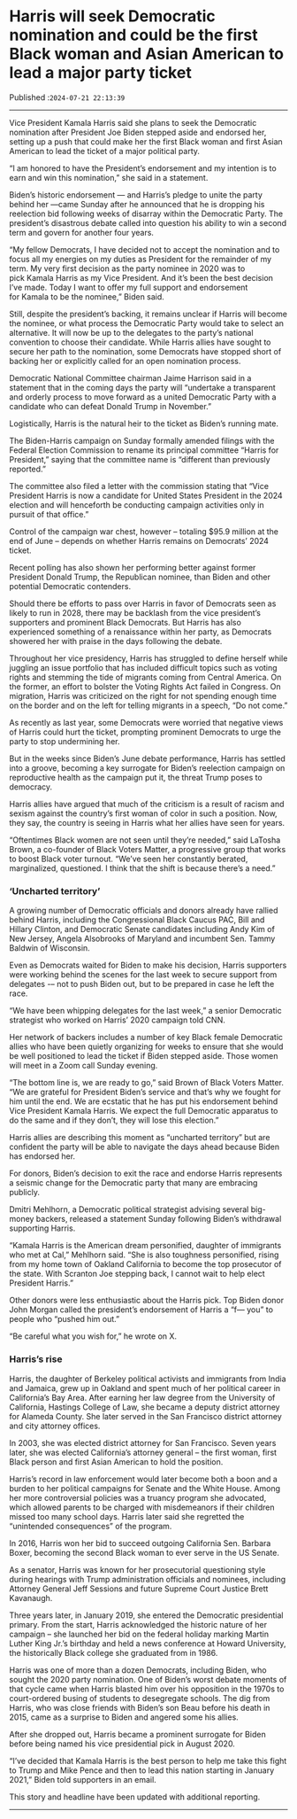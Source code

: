 # Harris will seek Democratic nomination and could be the first Black woman and Asian American to lead a major party ticket

Published :`2024-07-21 22:13:39`

---

Vice President Kamala Harris said she plans to seek the Democratic nomination after President Joe Biden stepped aside and endorsed her, setting up a push that could make her the first Black woman and first Asian American to lead the ticket of a major political party.

“I am honored to have the President’s endorsement and my intention is to earn and win this nomination,” she said in a statement.

Biden’s historic endorsement — and Harris’s pledge to unite the party behind her —came Sunday after he announced that he is dropping his reelection bid following weeks of disarray within the Democratic Party. The president’s disastrous debate called into question his ability to win a second term and govern for another four years.

“My fellow Democrats, I have decided not to accept the nomination and to focus all my energies on my duties as President for the remainder of my term. My very first decision as the party nominee in 2020 was to pick Kamala Harris as my Vice President. And it’s been the best decision I’ve made. Today I want to offer my full support and endorsement for Kamala to be the nominee,” Biden said.

Still, despite the president’s backing, it remains unclear if Harris will become the nominee, or what process the Democratic Party would take to select an alternative. It will now be up to the delegates to the party’s national convention to choose their candidate. While Harris allies have sought to secure her path to the nomination, some Democrats have stopped short of backing her or explicitly called for an open nomination process.

Democratic National Committee chairman Jaime Harrison said in a statement that in the coming days the party will “undertake a transparent and orderly process to move forward as a united Democratic Party with a candidate who can defeat Donald Trump in November.”

Logistically, Harris is the natural heir to the ticket as Biden’s running mate.

The Biden-Harris campaign on Sunday formally amended filings with the Federal Election Commission to rename its principal committee “Harris for President,” saying that the committee name is “different than previously reported.”

The committee also filed a letter with the commission stating that “Vice President Harris is now a candidate for United States President in the 2024 election and will henceforth be conducting campaign activities only in pursuit of that office.”

Control of the campaign war chest, however – totaling $95.9 million at the end of June – depends on whether Harris remains on Democrats’ 2024 ticket.

Recent polling has also shown her performing better against former President Donald Trump, the Republican nominee, than Biden and other potential Democratic contenders.

Should there be efforts to pass over Harris in favor of Democrats seen as likely to run in 2028, there may be backlash from the vice president’s supporters and prominent Black Democrats. But Harris has also experienced something of a renaissance within her party, as Democrats showered her with praise in the days following the debate.

Throughout her vice presidency, Harris has struggled to define herself while juggling an issue portfolio that has included difficult topics such as voting rights and stemming the tide of migrants coming from Central America. On the former, an effort to bolster the Voting Rights Act failed in Congress. On migration, Harris was criticized on the right for not spending enough time on the border and on the left for telling migrants in a speech, “Do not come.”

As recently as last year, some Democrats were worried that negative views of Harris could hurt the ticket, prompting prominent Democrats to urge the party to stop undermining her.

But in the weeks since Biden’s June debate performance, Harris has settled into a groove, becoming a key surrogate for Biden’s reelection campaign on reproductive health as the campaign put it, the threat Trump poses to democracy.

Harris allies have argued that much of the criticism is a result of racism and sexism against the country’s first woman of color in such a position. Now, they say, the country is seeing in Harris what her allies have seen for years.

“Oftentimes Black women are not seen until they’re needed,” said LaTosha Brown, a co-founder of Black Voters Matter, a progressive group that works to boost Black voter turnout. “We’ve seen her constantly berated, marginalized, questioned. I think that the shift is because there’s a need.”

### ‘Uncharted territory’

A growing number of Democratic officials and donors already have rallied behind Harris, including the Congressional Black Caucus PAC, Bill and Hillary Clinton, and Democratic Senate candidates including Andy Kim of New Jersey, Angela Alsobrooks of Maryland and incumbent Sen. Tammy Baldwin of Wisconsin.

Even as Democrats waited for Biden to make his decision, Harris supporters were working behind the scenes for the last week to secure support from delegates -– not to push Biden out, but to be prepared in case he left the race.

“We have been whipping delegates for the last week,” a senior Democratic strategist who worked on Harris’ 2020 campaign told CNN.

Her network of backers includes a number of key Black female Democratic allies who have been quietly organizing for weeks to ensure that she would be well positioned to lead the ticket if Biden stepped aside. Those women will meet in a Zoom call Sunday evening.

“The bottom line is, we are ready to go,” said Brown of Black Voters Matter. “We are grateful for President Biden’s service and that’s why we fought for him until the end. We are ecstatic that he has put his endorsement behind Vice President Kamala Harris. We expect the full Democratic apparatus to do the same and if they don’t, they will lose this election.”

Harris allies are describing this moment as “uncharted territory” but are confident the party will be able to navigate the days ahead because Biden has endorsed her.

For donors, Biden’s decision to exit the race and endorse Harris represents a seismic change for the Democratic party that many are embracing publicly.

Dmitri Mehlhorn, a Democratic political strategist advising several big-money backers, released a statement Sunday following Biden’s withdrawal supporting Harris.

“Kamala Harris is the American dream personified, daughter of immigrants who met at Cal,” Mehlhorn said. “She is also toughness personified, rising from my home town of Oakland California to become the top prosecutor of the state. With Scranton Joe stepping back, I cannot wait to help elect President Harris.”

Other donors were less enthusiastic about the Harris pick. Top Biden donor John Morgan called the president’s endorsement of Harris a “f— you” to people who “pushed him out.”

“Be careful what you wish for,” he wrote on X.

### Harris’s rise

Harris, the daughter of Berkeley political activists and immigrants from India and Jamaica, grew up in Oakland and spent much of her political career in California’s Bay Area. After earning her law degree from the University of California, Hastings College of Law, she became a deputy district attorney for Alameda County. She later served in the San Francisco district attorney and city attorney offices.

In 2003, she was elected district attorney for San Francisco. Seven years later, she was elected California’s attorney general – the first woman, first Black person and first Asian American to hold the position.

Harris’s record in law enforcement would later become both a boon and a burden to her political campaigns for Senate and the White House. Among her more controversial policies was a truancy program she advocated, which allowed parents to be charged with misdemeanors if their children missed too many school days. Harris later said she regretted the “unintended consequences” of the program.

In 2016, Harris won her bid to succeed outgoing California Sen. Barbara Boxer, becoming the second Black woman to ever serve in the US Senate.

As a senator, Harris was known for her prosecutorial questioning style during hearings with Trump administration officials and nominees, including Attorney General Jeff Sessions and future Supreme Court Justice Brett Kavanaugh.

Three years later, in January 2019, she entered the Democratic presidential primary. From the start, Harris acknowledged the historic nature of her campaign – she launched her bid on the federal holiday marking Martin Luther King Jr.’s birthday and held a news conference at Howard University, the historically Black college she graduated from in 1986.

Harris was one of more than a dozen Democrats, including Biden, who sought the 2020 party nomination. One of Biden’s worst debate moments of that cycle came when Harris blasted him over his opposition in the 1970s to court-ordered busing of students to desegregate schools. The dig from Harris, who was close friends with Biden’s son Beau before his death in 2015, came as a surprise to Biden and angered some his allies.

After she dropped out, Harris became a prominent surrogate for Biden before being named his vice presidential pick in August 2020.

“I’ve decided that Kamala Harris is the best person to help me take this fight to Trump and Mike Pence and then to lead this nation starting in January 2021,” Biden told supporters in an email.

This story and headline have been updated with additional reporting.

---

